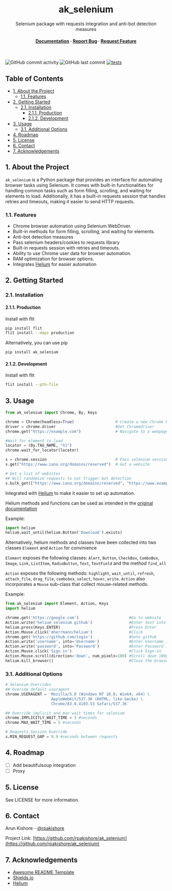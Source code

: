 <!--- Heading --->
<div align="center">
  <h1>ak_selenium</h1>
  <p>
    Selenium package with requests integration and anti-bot detection measures
  </p>
<h4>
    <a href="https://rpakishore.github.io/ak_selenium/ak_selenium.html">Documentation</a>
  <span> · </span>
    <a href="https://github.com/rpakishore/ak_selenium/issues/">Report Bug</a>
  <span> · </span>
    <a href="https://github.com/rpakishore/ak_selenium/issues/">Request Feature</a>
  </h4>
</div>
<br />

![GitHub commit activity](https://img.shields.io/github/commit-activity/m/rpakishore/ak_selenium)
![GitHub last commit](https://img.shields.io/github/last-commit/rpakishore/ak_selenium)
[![tests](https://github.com/rpakishore/ak_selenium/actions/workflows/test.yml/badge.svg)](https://github.com/rpakishore/ak_selenium/actions/workflows/test.yml)

<!-- Table of Contents -->
<h2>Table of Contents</h2>

- [1. About the Project](#1-about-the-project)
  - [1.1. Features](#11-features)
- [2. Getting Started](#2-getting-started)
  - [2.1. Installation](#21-installation)
    - [2.1.1. Production](#211-production)
    - [2.1.2. Development](#212-development)
- [3. Usage](#3-usage)
  - [3.1. Additional Options](#31-additional-options)
- [4. Roadmap](#4-roadmap)
- [5. License](#5-license)
- [6. Contact](#6-contact)
- [7. Acknowledgements](#7-acknowledgements)

<!-- About the Project -->
## 1. About the Project

`ak_selenium` is a Python package that provides an interface for automating browser tasks using Selenium. It comes with built-in functionalities for handling common tasks such as form filling, scrolling, and waiting for elements to load. Additionally, it has a built-in requests session that handles retries and timeouts, making it easier to send HTTP requests.

<!-- Features -->
### 1.1. Features

- Chrome browser automation using Selenium WebDriver.
- Built-in methods for form filling, scrolling, and waiting for elements.
- Anti-bot detection measures
- Pass selenium headers/cookies to requests library
- Built-in requests session with retries and timeouts.
- Ability to use Chrome user data for browser automation.
- RAM optimization for browser options.
- Integrates [Helium](https://github.com/mherrmann/helium) for easier automation

<!-- Getting Started -->
## 2. Getting Started

<!-- Installation -->
### 2.1. Installation

#### 2.1.1. Production

Install with flit

```bash
pip install flit
flit install --deps production
```

Alternatively, you can use pip

```bash
pip install ak_selenium
```

#### 2.1.2. Development

Install with flit

```bash
flit install --pth-file
```

<!-- Usage -->
## 3. Usage

```python
from ak_selenium import Chrome, By, Keys

chrome = Chrome(headless=True)                  # Create a new Chrome browser instance
driver = chrome.driver                          #Get Chromedriver
chrome.get("https://example.com")               # Navigate to a webpage

#Wait for element to load
locator = (By.TAG_NAME, "h1")
chrome.wait_for_locator(locator)

s = chrome.session                              # Pass selenium session to requests
s.get("https://www.iana.org/domains/reserved")  # Get a website

# Get a list of websites
## Will randomize requests to not trigger bot detection
s.bulk_get(["https://www.iana.org/domains/reserved", "https://www.example.com"])

```

Integrated with [Helium](https://github.com/mherrmann/helium) to make it easier to set up automation.

Helium methods and functions can be used as intended in the [original documentation](https://github.com/mherrmann/helium/blob/master/README.md)

Example:

```python
import helium
helium.wait_until(helium.Button('Download').exists)
```

Alternatively, helium methods and classes have been collected into two classes `Element` and `Action` for convinience

`Element` exposes the following classes: `Alert`, `Button`, `CheckBox`, `ComboBox`, `Image`, `Link`, `ListItem`, `RadioButton`, `Text`, `TextField` and the method `find_all`

`Action` exposes the following methods: `highlight`, `wait_until`, `refresh`, `attach_file`, `drag_file`, `combobox_select`, `hover`, `write`.
`Action` also incorporates a `Mouse` sub-class that collect mouse-related methods.

Example:

```python
from ak_selenium import Element, Action, Keys
import helium

chrome.get('https://google.com')                      #Go to website
Action.write('helium selenium github')                #Enter text into text field
helium.press(Keys.ENTER)                              #Press Enter
Action.Mouse.click('mherrmann/helium')                #Click
chrome.get('https://github.com/login')                #Goto github
Action.write('username', into='Username')             #Enter Username into Username field
Action.write('password', into='Password')             #Enter Password into Password field
Action.Mouse.click('Sign in')                         #Click Sign-in
Action.Mouse.scroll(direction='down', num_pixels=100) #Scroll down 100px
helium.kill_browser()                                 #Close the browser
```

### 3.1. Additional Options

```python
# Selenium Overrides
## Overide default useragent
chrome.USERAGENT = 'Mozilla/5.0 (Windows NT 10.0; Win64; x64) \
                    AppleWebKit/537.36 (KHTML, like Gecko) \
                    Chrome/83.0.4103.53 Safari/537.36'

## Override implicit and max wait times for selenium
chrome.IMPLICITLY_WAIT_TIME = 3 #seconds
chrome.MAX_WAIT_TIME = 5 #seconds

# Requests.Session Override
s.MIN_REQUEST_GAP = 0.9 #seconds between requests
```

<!-- Roadmap -->
## 4. Roadmap

- [ ] Add beautifulsoup integration
- [ ] Proxy

<!-- License -->
## 5. License

See LICENSE for more information.

<!-- Contact -->
## 6. Contact

Arun Kishore - [@rpakishore](mailto:pypi@rpakishore.co.in)

Project Link: [https://github.com/rpakishore/ak_selenium](https://github.com/rpakishore/ak_selenium)

<!-- Acknowledgments -->
## 7. Acknowledgements

- [Awesome README Template](https://github.com/Louis3797/awesome-readme-template/blob/main/README-WITHOUT-EMOJI.md)
- [Shields.io](https://shields.io/)
- [Helium](https://github.com/mherrmann/helium)